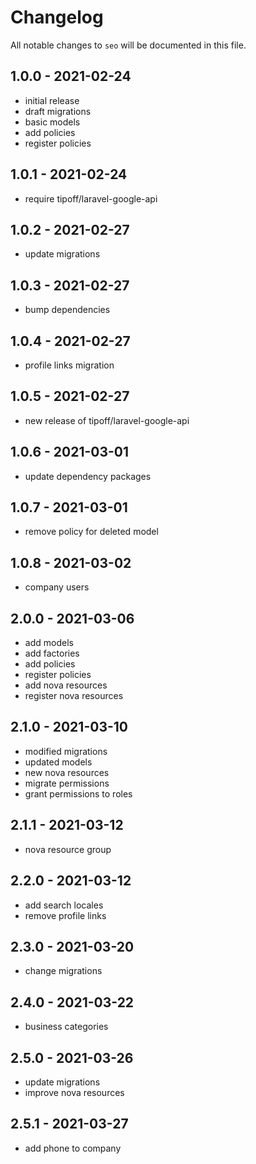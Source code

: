 # Changelog

All notable changes to `seo` will be documented in this file.

## 1.0.0 - 2021-02-24

- initial release
- draft migrations
- basic models
- add policies
- register policies

## 1.0.1 - 2021-02-24

- require tipoff/laravel-google-api

## 1.0.2 - 2021-02-27

- update migrations

## 1.0.3 - 2021-02-27

- bump dependencies

## 1.0.4 - 2021-02-27

- profile links migration

## 1.0.5 - 2021-02-27

- new release of tipoff/laravel-google-api

## 1.0.6 - 2021-03-01

- update dependency packages

## 1.0.7 - 2021-03-01

- remove policy for deleted model

## 1.0.8 - 2021-03-02

- company users

## 2.0.0 - 2021-03-06

- add models
- add factories
- add policies
- register policies
- add nova resources
- register nova resources

## 2.1.0 - 2021-03-10

- modified migrations
- updated models
- new nova resources
- migrate permissions
- grant permissions to roles

## 2.1.1 - 2021-03-12

- nova resource group

## 2.2.0 - 2021-03-12

- add search locales
- remove profile links

## 2.3.0 - 2021-03-20

- change migrations

## 2.4.0 - 2021-03-22

- business categories

## 2.5.0 - 2021-03-26

- update migrations
- improve nova resources

## 2.5.1 - 2021-03-27

- add phone to company
